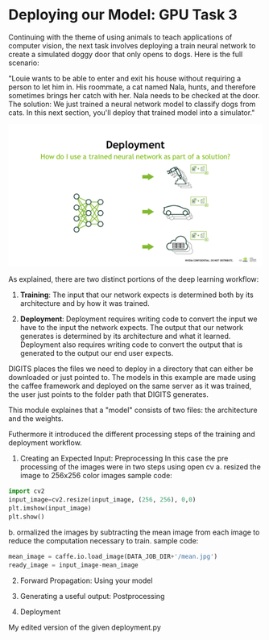 # Deploying our Model: GPU Task 3

Continuing with the theme of using animals to teach applications of computer vision, the next task involves deploying a train neural network to create a simulated doggy door that only opens to dogs.
Here is the full scenario:

"Louie wants to be able to enter and exit his house without requiring a person to let him in. His roommate, a cat named Nala, hunts, and therefore sometimes brings her catch with her. Nala needs to be checked at the door. The solution: We just trained a neural network model to classify dogs from cats. In this next section, you'll deploy that trained model into a simulator."

![](../images/deployment.png)

As explained, there are two distinct portions of the deep learning workflow:

1. **Training**: The input that our network expects is determined both by its architecture and by how it was trained.

2. **Deployment**: Deployment requires writing code to convert the input we have to the input the network expects. The output that our network generates is determined by its architecture and what it learned. Deployment also requires writing code to convert the output that is generated to the output our end user expects. 

DIGITS places the files we need to deploy in a directory that can either be downloaded or just pointed to. 
The models in this example are made using the caffee framework and deployed on the same server as it was trained, the user 
just points to the folder path that DIGITS generates.

This module explaines that a "model" consists of two files: the architecture and the weights.

Futhermore it introduced the different processing steps of the training and deployment workflow.

1. Creating an Expected Input: Preprocessing
In this case the pre processing of the images were in two steps using open cv
a. resized the image to 256x256 color images
sample code:

```python
import cv2
input_image=cv2.resize(input_image, (256, 256), 0,0)
plt.imshow(input_image)
plt.show()
```

b. ormalized the images by subtracting the mean image from each image to reduce the computation necessary to train.
sample code:

```python
mean_image = caffe.io.load_image(DATA_JOB_DIR+'/mean.jpg')
ready_image = input_image-mean_image
```

2. Forward Propagation: Using your model

3. Generating a useful output: Postprocessing

4. Deployment

My edited version of the given deployment.py
